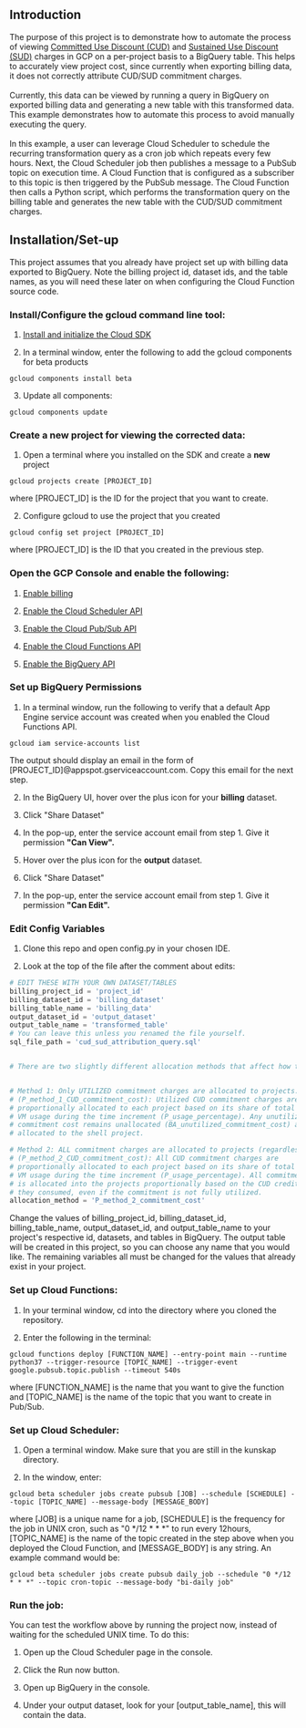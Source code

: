 <h2>Introduction</h2>

The purpose of this project is to demonstrate how to automate the process of viewing [Committed Use Discount (CUD)](https://cloud.google.com/compute/docs/instances/signing-up-committed-use-discounts) and [Sustained Use Discount (SUD)](https://cloud.google.com/compute/docs/sustained-use-discounts) charges in GCP on a 
per-project basis to a BigQuery table. This helps to accurately view project cost, since currently when exporting billing 
data, it does not correctly attribute CUD/SUD commitment charges.
<br></br>
Currently, this data can be viewed by running a query in BigQuery on exported billing data and generating a new table with 
this transformed data. This example demonstrates how to automate this process to avoid manually executing the query.
<br></br>
In this example, a user can leverage Cloud Scheduler to schedule the recurring transformation query as a cron job which repeats every few hours. 
Next, the Cloud Scheduler job then publishes a message to a PubSub topic on execution time. A Cloud Function that is 
configured as a subscriber to this topic is then triggered by the PubSub message. The Cloud Function then calls a Python 
script, which performs the transformation query on the billing table and generates the new table with the CUD/SUD commitment 
charges.

<h2>Installation/Set-up</h2>
This project assumes that you already have project set up with billing data exported to BigQuery. Note the billing project id, dataset ids, and the table names, as you will need these later on when configuring the Cloud Function source code.

<h3>Install/Configure the gcloud command line tool:</h3>

1. [Install and initialize the Cloud SDK](https://cloud.google.com/sdk/docs/how-to)

2. In a terminal window, enter the following to add the gcloud components for beta products
````
gcloud components install beta
````

3. Update all components:
````
gcloud components update
````

<h3>Create a new project for viewing the corrected data:</h3>

1. Open a terminal where you installed on the SDK and create a <b>new</b> project

````
gcloud projects create [PROJECT_ID]
````

where [PROJECT_ID] is the ID for the project that you want to create.

2. Configure gcloud to use the project that you created

````
gcloud config set project [PROJECT_ID]
````
where [PROJECT_ID] is the ID that you created in the previous step.


<h3>Open the GCP Console and enable the following:</h3>

1. [Enable billing](http://console.cloud.google.com/billing/?_ga=2.49090150.-1918546401.1542306879)

2. [Enable the Cloud Scheduler API](http://console.cloud.google.com/apis/library/cloudscheduler.googleapis.com?_ga=2.212868180.-1918546401.1542306879)

3. [Enable the Cloud Pub/Sub API](https://console.cloud.google.com/flows/enableapi?apiid=pubsub)

4. [Enable the Cloud Functions API](https://console.cloud.google.com/flows/enableapi?apiid=cloudfunctions)

5. [Enable the BigQuery API](https://console.cloud.google.com/flows/enableapi?apiid=bigquery)


<h3>Set up BigQuery Permissions</h3>

1. In a terminal window, run the following to verify that a default App Engine service account was created when you enabled the Cloud Functions API.

````
gcloud iam service-accounts list
````
The output should display an email in the form of [PROJECT_ID]@appspot.gserviceaccount.com. Copy this email for the next step.

2. In the BigQuery UI, hover over the plus icon for your <b>billing</b> dataset. 

3. Click "Share Dataset"

4. In the pop-up, enter the service account email from step 1. Give it permission <b>"Can View".</b>

5. Hover over the plus icon for the <b>output</b> dataset.

6. Click "Share Dataset"

7. In the pop-up, enter the service account email from step 1. Give it permission <b>"Can Edit".</b>


<h3>Edit Config Variables</h3>

1. Clone this repo and open config.py in your chosen IDE.

2. Look at the top of the file after the comment about edits:

````python
# EDIT THESE WITH YOUR OWN DATASET/TABLES
billing_project_id = 'project_id'
billing_dataset_id = 'billing_dataset'
billing_table_name = 'billing_data'
output_dataset_id = 'output_dataset'
output_table_name = 'transformed_table'
# You can leave this unless you renamed the file yourself.
sql_file_path = 'cud_sud_attribution_query.sql'


# There are two slightly different allocation methods that affect how the Commitment charge is allocated:


# Method 1: Only UTILIZED commitment charges are allocated to projects.
# (P_method_1_CUD_commitment_cost): Utilized CUD commitment charges are
# proportionally allocated to each project based on its share of total eligible
# VM usage during the time increment (P_usage_percentage). Any unutilized
# commitment cost remains unallocated (BA_unutilized_commitment_cost) and is
# allocated to the shell project.

# Method 2: ALL commitment charges are allocated to projects (regardless of utilization).
# (P_method_2_CUD_commitment_cost): All CUD commitment charges are
# proportionally allocated to each project based on its share of total eligible
# VM usage during the time increment (P_usage_percentage). All commitment cost
# is allocated into the projects proportionally based on the CUD credits that
# they consumed, even if the commitment is not fully utilized.
allocation_method = 'P_method_2_commitment_cost'
````

Change the values of billing_project_id, billing_dataset_id, billing_table_name, output_dataset_id, and output_table_name to your project's respective id, datasets, and tables in BigQuery. The output table will be created in this project, so you can choose any name that you would like. The remaining variables all must be changed for the values that already exist in your project.


<h3>Set up Cloud Functions:</h3>

1. In your terminal window, cd into the directory where you cloned the repository.

2. Enter the following in the terminal:
````
gcloud functions deploy [FUNCTION_NAME] --entry-point main --runtime python37 --trigger-resource [TOPIC_NAME] --trigger-event google.pubsub.topic.publish --timeout 540s
````
where [FUNCTION_NAME] is the name that you want to give the function and [TOPIC_NAME] is the name of the topic that you want to create in Pub/Sub.


<h3>Set up Cloud Scheduler:</h3>

1. Open a terminal window. Make sure that you are still in the kunskap directory.

2. In the window, enter:

````
gcloud beta scheduler jobs create pubsub [JOB] --schedule [SCHEDULE] --topic [TOPIC_NAME] --message-body [MESSAGE_BODY]
````
where [JOB] is a unique name for a job, [SCHEDULE] is the frequency for the job in UNIX cron, such as "0 */12 * * *" to run every 12hours, [TOPIC_NAME] is the name of the topic created in the step above when you deployed the Cloud Function, and [MESSAGE_BODY] is any string. An example command would be: 
````
gcloud beta scheduler jobs create pubsub daily_job --schedule "0 */12 * * *" --topic cron-topic --message-body "bi-daily job"
````

<h3>Run the job:</h3>
You can test the workflow above by running the project now, instead of waiting for the scheduled UNIX time. To do this:

1. Open up the Cloud Scheduler page in the console.

2. Click the Run now button.

3. Open up BigQuery in the console.

4. Under your output dataset, look for your [output_table_name], this will contain the data.

